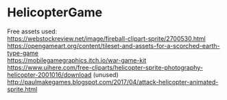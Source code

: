 # HelicopterGame
 
Free assets used:</br>
https://webstockreview.net/image/fireball-clipart-sprite/2700530.html</br>
https://opengameart.org/content/tileset-and-assets-for-a-scorched-earth-type-game</br>
https://mobilegamegraphics.itch.io/war-game-kit</br>
https://www.uihere.com/free-cliparts/helicopter-sprite-photography-helicopter-2001016/download (unused)</br>
http://paulmakegames.blogspot.com/2017/04/attack-helicopter-animated-sprite.html
